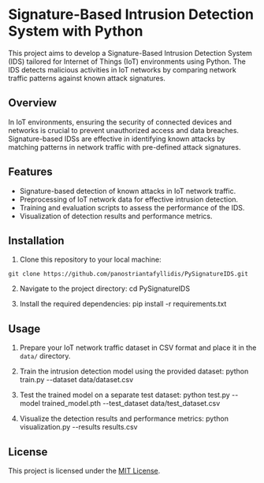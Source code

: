 # Signature-Based Intrusion Detection System with Python 

This project aims to develop a Signature-Based Intrusion Detection System (IDS) tailored for Internet of Things (IoT) environments using Python. The IDS detects malicious activities in IoT networks by comparing network traffic patterns against known attack signatures.

## Overview

In IoT environments, ensuring the security of connected devices and networks is crucial to prevent unauthorized access and data breaches. Signature-based IDSs are effective in identifying known attacks by matching patterns in network traffic with pre-defined attack signatures.

## Features

- Signature-based detection of known attacks in IoT network traffic.
- Preprocessing of IoT network data for effective intrusion detection.
- Training and evaluation scripts to assess the performance of the IDS.
- Visualization of detection results and performance metrics.

## Installation

1. Clone this repository to your local machine:
```
git clone https://github.com/panostriantafyllidis/PySignatureIDS.git
```

2. Navigate to the project directory:
cd PySignatureIDS

3. Install the required dependencies:
pip install -r requirements.txt


## Usage

1. Prepare your IoT network traffic dataset in CSV format and place it in the `data/` directory.

2. Train the intrusion detection model using the provided dataset:
python train.py --dataset data/dataset.csv

3. Test the trained model on a separate test dataset:
python test.py --model trained_model.pth --test_dataset data/test_dataset.csv

4. Visualize the detection results and performance metrics:
python visualization.py --results results.csv


## License

This project is licensed under the [MIT License](LICENSE).